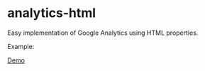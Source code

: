 # analytics-html
Easy implementation of Google Analytics using HTML properties.

Example:

<a href="#" data-track="true" data-type="event" data-category="Marketing" data-action="Click" data-label="Awesome Banner">Demo</a>
